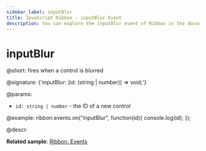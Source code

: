 ```yaml
---
sidebar_label: inputBlur
title: JavaScript Ribbon - inputBlur Event 
description: You can explore the inputBlur event of Ribbon in the documentation of the DHTMLX JavaScript UI library. Browse developer guides and API reference, try out code examples and live demos, and download a free 30-day evaluation version of DHTMLX Suite.
---
```


# inputBlur

@short: fires when a control is blurred

@signature: {'inputBlur: (id: (string | number)) => void;'}

@params:
- `id: string | number` - the ID of a new control

@example:
ribbon.events.on("inputBlur", function(id){
    console.log(id);
});

@descr:

**Related sample**: [Ribbon. Events](https://snippet.dhtmlx.com/i7cfddkl?tag=ribbon)

[comment]: # (@related: ribbon/handling_events.md)

